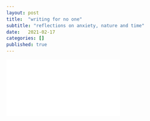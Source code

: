 ```yaml
---
layout: post
title:  "writing for no one"
subtitle: "reflections on anxiety, nature and time"
date:   2021-02-17
categories: []
published: true
---
```



![ramblings](/assets/img/ramblings.pdf)
